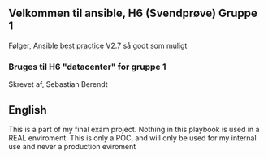 ## Velkommen til ansible, H6 (Svendprøve) Gruppe 1

Følger, [Ansible best practice](https://docs.ansible.com/ansible/latest/playbooks_best_practices.html) V2.7 så godt som muligt

###	Bruges til H6 "datacenter" for gruppe 1

Skrevet af, Sebastian Berendt

## English

This is a part of my final exam project. Nothing in this playbook is used in a REAL enviroment.
This is only a POC, and will only be used for my internal use and never a production eviroment
